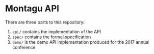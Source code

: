 # Montagu API
There are three parts to this repository:

1. `api/` contains the implementation of the API
2. `spec/` contains the formal specification
3. `demo/` is the demo API implementation produced for the 2017 annual conference